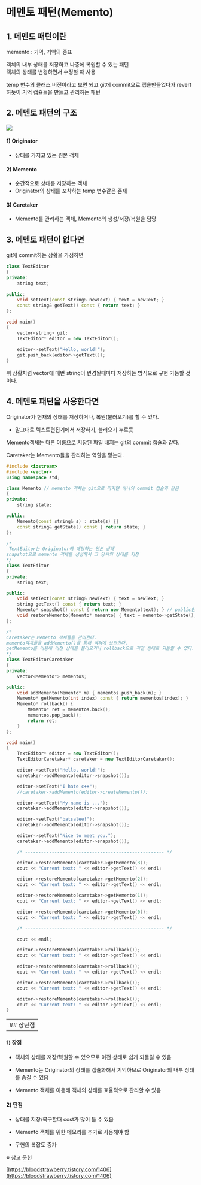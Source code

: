# 메멘토 패턴(Memento)


## 1. 메멘토 패턴이란

memento : 기억, 기억의 증표  

객체의 내부 상태를 저장하고 나중에 복원할 수 있는 패턴  
객체의 상태를 변경하면서 수정할 때 사용  

temp 변수의 클래스 버전이라고 보면 되고 git에 commit으로 캡슐만들었다가 revert하듯이 기억 캡슐들을 만들고 관리하는 패턴  


## 2. 메멘토 패턴의 구조

![](https://blog.kakaocdn.net/dn/baR1T4/btsHnj4RsJ5/O9h9vRVDXkcB8iujJqWlhK/img.png)

#### 1) Originator
- 상태를 가지고 있는 원본 객체

#### 2) Memento
- 순간적으로 상태를 저장하는 객체
- Originator의 상태를 포착하는 temp 변수같은 존재

#### 3) Caretaker
- Memento를 관리하는 객체, Memento의 생성/저장/복원을 담당


## 3. 메멘토 패턴이 없다면

git에 commit하는 상황을 가정하면
```C++
class TextEditor
{
private:
	string text;
    
public:
	void setText(const string& newText) { text = newText; }
	const string& getText() const { return text; }
};

void main() 
{
	vector<string> git;
	TextEditor* editor = new TextEditor();
	
	editor->setText("Hello, world!");
	git.push_back(editor->getText());
}
```
위 상황처럼 vector에 매번 string이 변경될때마다 저장하는 방식으로 구현 가능할 것이다.


## 4. 메멘토 패턴을 사용한다면

Originator가 현재의 상태를 저장하거나, 복원(불러오기)를 할 수 있다.  
- 말그대로 텍스트편집기에서 저장하기, 불러오기 누르듯

Memento객체는 다른 이름으로 저장된 파일 내지는 git의 commit 캡슐과 같다.

Caretaker는 Memento들을 관리하는 역할을 맡는다.
```C++
#include <iostream>
#include <vector>
using namespace std;

class Memento // memento 객체는 git으로 따지면 하나의 commit 캡슐과 같음
{
private:
	string state;

public:
	Memento(const string& s) : state(s) {}
	const string& getState() const { return state; }
};

/*
 TextEditor는 Originator에 해당하는 원본 상태
snapshot으로 memento 객체를 생성해서 그 당시의 상태를 저장
*/
class TextEditor
{
private:
	string text;

public:
	void setText(const string& newText) { text = newText; }
	string getText() const { return text; }
	Memento* snapshot() const { return new Memento(text); } // public인것 확인
	void restoreMemento(Memento* memento) { text = memento->getState(); }
};

/*
Caretaker는 Memento 객체들을 관리한다.
memento객체들을 addMemento()를 통해 벡터에 보관한다.
getMemento를 이용해 이전 상태를 불러오거나 rollback으로 직전 상태로 되돌릴 수 있다.
*/
class TextEditorCaretaker
{
private:
	vector<Memento*> mementos;

public:
	void addMemento(Memento* m) { mementos.push_back(m); }
	Memento* getMemento(int index) const { return mementos[index]; }
	Memento* rollback()	{
		Memento* ret = mementos.back();
		mementos.pop_back();
		return ret;
	}
};

void main()
{
	TextEditor* editor = new TextEditor();
	TextEditorCaretaker* caretaker = new TextEditorCaretaker();

	editor->setText("Hello, world!");
	caretaker->addMemento(editor->snapshot());

	editor->setText("I hate c++");
	//caretaker->addMemento(editor->createMemento());

	editor->setText("My name is ...");
	caretaker->addMemento(editor->snapshot());

	editor->setText("batsalee!");
	caretaker->addMemento(editor->snapshot());

	editor->setText("Nice to meet you.");
	caretaker->addMemento(editor->snapshot());

	/* ---------------------------------------------------- */

	editor->restoreMemento(caretaker->getMemento(3));
	cout << "Current text: " << editor->getText() << endl;

	editor->restoreMemento(caretaker->getMemento(2));
	cout << "Current text: " << editor->getText() << endl;

	editor->restoreMemento(caretaker->getMemento(1));
	cout << "Current text: " << editor->getText() << endl;

	editor->restoreMemento(caretaker->getMemento(0));
	cout << "Current text: " << editor->getText() << endl;

	/* ---------------------------------------------------- */

	cout << endl;

	editor->restoreMemento(caretaker->rollback());
	cout << "Current text: " << editor->getText() << endl;

	editor->restoreMemento(caretaker->rollback());
	cout << "Current text: " << editor->getText() << endl;

	editor->restoreMemento(caretaker->rollback());
	cout << "Current text: " << editor->getText() << endl;

	editor->restoreMemento(caretaker->rollback());
	cout << "Current text: " << editor->getText() << endl;
}
```

|   |
|---|
|## 장단점|

#### 1) 장점

- 객체의 상태를 저장/복원할 수 있으므로 이전 상태로 쉽게 되돌릴 수 있음

- Memento는 Originator의 상태를 캡슐화해서 기억하므로 Originator의 내부 상태를 숨길 수 있음

- Memento 객체를 이용해 객체의 상태를 효율적으로 관리할 수 있음

#### 2) 단점

- 상태를 저장/복구할때 cost가 많이 들 수 있음

- Memento 객체를 위한 메모리를 추가로 사용해야 함

- 구현의 복잡도 증가

※ 참고 문헌

[https://bloodstrawberry.tistory.com/1406](https://bloodstrawberry.tistory.com/1406)